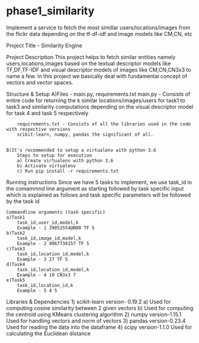 # phase1_similarity

Implement a service to fetch the most simillar users/locations/images from the flickr data depending on the tf-df-idf and image models like CM,CN, etc


Project Title - Similarity Engine

Project Description
This project helps to fetch similar entities namely users,locations,images based on the textual descriptor models like TF,DF,TF-IDF
and visual descriptor models of images like CM,CN,CN3x3 to name a few. In this project we basically deal with fundamental concept of vectors
and vector spaces.

Structure & Setup
    A)Files - main.py, requirements.txt
        main.py - Consists of entire code for returning the k similar locations/images/users for task1 to task3 and similarity computations depending
        on the visual descriptor model for task 4 and task 5 respectively

        requirements.txt - Consists of all the libraries used in the code with respective versions
        scikit-learn, numpy, pandas the significant of all.


    B)It's recommended to setup a virtualenv with python 3.6
        Steps to setup for execution
        a) Create virtualenv with python 3.6
        b) Activate virtualenv
        c) Run pip install -r requirements.txt

Running instructions
    Since we have 5 tasks to implement, we use task_id in the comammnd line argument as starting followed by task specific input which
    is explained as follows and task specific parameters will be followed by the task id

    Commandline arguments (task specific)
    a)Task1
        task_id,user_id,model,k
        Example - 1 39052554@N00 TF 5
    b)Task2
        task_id,image_id,model,k
        Example - 2 9067738157 TF 5
    c)Task3
        task_id,location_id,model,k
        Example - 3 27 TF 5
    d)Task4
        task_id,location_id,model,k
        Example - 4 10 CN3x3 7
    e)Task5
        task_id,location_id,k
        Example - 5 4 5

Libraries & Dependencies
    1) scikit-learn  version- 0.19.2
        a) Used for computing cosine similarity between 2 given vectors
        b) Used for computing the centroid using KMeans clustering algorithm
    2) numpy version-1.15.1
        Used for handling vectors and norm of vectors
    3) pandas version-0.23.4
        Used for reading the data into the dataframe
    4) scipy version-1.1.0
        Used for calculating the Euclidean distance
